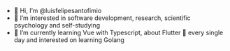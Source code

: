 - 👋 Hi, I’m @luisfelipesantofimio
- 👀 I’m interested in software development, research, scientific psychology and self-studying
- 🌱 I’m currently learning Vue with Typescript, about Flutter 💙 every single day and interested on learning Golang
